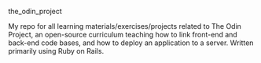 the_odin_project

My repo for all learning materials/exercises/projects related to The Odin Project, an open-source curriculum teaching how to link front-end and back-end code bases, and how to deploy an application to a server. Written primarily using Ruby on Rails.
